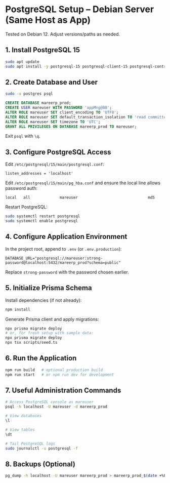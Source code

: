 # PostgreSQL Setup – Debian Server (Same Host as App)

Tested on Debian 12. Adjust versions/paths as needed.

## 1. Install PostgreSQL 15

```bash
sudo apt update
sudo apt install -y postgresql-15 postgresql-client-15 postgresql-contrib
```

## 2. Create Database and User

```bash
sudo -u postgres psql
```

```sql
CREATE DATABASE mareerp_prod;
CREATE USER mareuser WITH PASSWORD 'appMng@88';
ALTER ROLE mareuser SET client_encoding TO 'UTF8';
ALTER ROLE mareuser SET default_transaction_isolation TO 'read committed';
ALTER ROLE mareuser SET timezone TO 'UTC';
GRANT ALL PRIVILEGES ON DATABASE mareerp_prod TO mareuser;
```

Exit `psql` with `\q`.

## 3. Configure PostgreSQL Access

Edit `/etc/postgresql/15/main/postgresql.conf`:

```
listen_addresses = 'localhost'
```

Edit `/etc/postgresql/15/main/pg_hba.conf` and ensure the local line allows password auth:

```
local   all             mareuser                               md5
```

Restart PostgreSQL:

```bash
sudo systemctl restart postgresql
sudo systemctl enable postgresql
```

## 4. Configure Application Environment

In the project root, append to `.env` (or `.env.production`):

```
DATABASE_URL="postgresql://mareuser:strong-password@localhost:5432/mareerp_prod?schema=public"
```

Replace `strong-password` with the password chosen earlier.

## 5. Initialize Prisma Schema

Install dependencies (if not already):

```bash
npm install
```

Generate Prisma client and apply migrations:

```bash
npx prisma migrate deploy
# or, for fresh setup with sample data:
npx prisma migrate deploy
npx tsx scripts/seed.ts
```

## 6. Run the Application

```bash
npm run build   # optional production build
npm run start   # or npm run dev for development
```

## 7. Useful Administration Commands

```bash
# Access PostgreSQL console as mareuser
psql -h localhost -U mareuser -d mareerp_prod

# View databases
\l

# View tables
\dt

# Tail PostgreSQL logs
sudo journalctl -u postgresql -f
```

## 8. Backups (Optional)

```bash
pg_dump -h localhost -U mareuser mareerp_prod > mareerp_prod_$(date +%F).sql
```
